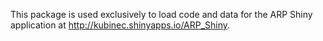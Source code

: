 This package is used exclusively to load code and data for the ARP Shiny application at <http://kubinec.shinyapps.io/ARP_Shiny>.
